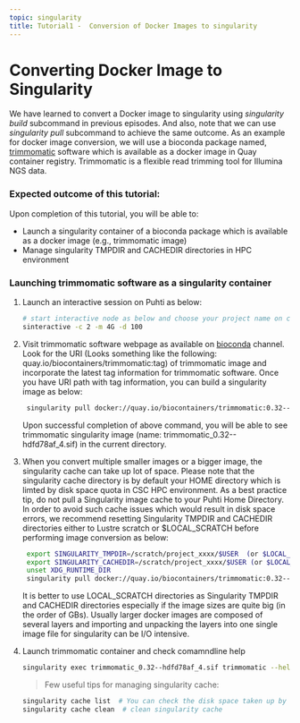 ```yaml
---
topic: singularity
title: Tutorial1 -  Conversion of Docker Images to singularity
---
```


# Converting Docker Image to Singularity

We have learned to convert a Docker image to singularity using *singularity build* subcommand in previous episodes. And also, note that we can use *singularity pull* subcommand to achieve the same outcome. As an example for docker image conversion, we will use a bioconda package named, [trimmomatic](https://bioconda.github.io/recipes/trimmomatic/README.html) software which is available as a docker image in Quay container registry. Trimmomatic is a flexible read trimming tool for Illumina NGS data. 

###  Expected outcome of this tutorial:
Upon completion of this tutorial, you will be able to:
- Launch a singularity container of a bioconda package which is available as a docker image (e.g., trimmomatic image)
- Manage singularity TMPDIR and CACHEDIR directories in HPC environment


### Launching trimmomatic software as a singularity container

1. Launch an interactive session on Puhti as below:

   ```bash
   # start interactive node as below and choose your project name on command prompt
   sinteractive -c 2 -m 4G -d 100
   ```
2. Visit trimmomatic software webpage as available on [bioconda](https://bioconda.github.io/recipes/trimmomatic/README.html) channel. Look for the URI (Looks
   something like the following: quay.io/biocontainers/trimmomatic:tag) of trimmomatic image  and incorporate the latest tag information for 
   trimmomatic software. Once you have URI path with tag information, you can build a singularity image as below:
  
   ```bash
    singularity pull docker://quay.io/biocontainers/trimmomatic:0.32--hdfd78af_4
   ```
   Upon successful completion of above command, you will be able to see trimmomatic singularity image (name: trimmomatic_0.32--hdfd78af_4.sif) in the current
   directory.
   
3. When you convert multiple smaller images or a bigger image, the singularity cache can take up lot of space. Please note that the singularity cache directory is 
   by default your HOME directory which is limted by disk space quota in CSC HPC environment. As a best practice tip, do not pull a Singularity image cache to your 
   Puhti Home Directory. In order to avoid such cache issues which would result in disk space errors, we recommend resetting Singularity TMPDIR and CACHEDIR 
   directories either to Lustre scratch or $LOCAL_SCRATCH  before performing image conversion as below:
  
   ```bash  
    export SINGULARITY_TMPDIR=/scratch/project_xxxx/$USER  (or $LOCAL_SCRATCH)
    export SINGULARITY_CACHEDIR=/scratch/project_xxxx/$USER (or $LOCAL_SCRATCH)
    unset XDG_RUNTIME_DIR
    singularity pull docker://quay.io/biocontainers/trimmomatic:0.32--hdfd78af_4
   ```
    It is better to use LOCAL_SCRATCH directories as Singularity TMPDIR and CACHEDIR directories especially if the image sizes are quite big (in the order of 
    GBs). Usually larger docker images are composed of several layers and importing and unpacking the layers into one single image file for singularity can be I/O
    intensive.

4. Launch trimmomatic container and check comamndline help 
    ```bash
    singularity exec trimmomatic_0.32--hdfd78af_4.sif trimmomatic --help   # or simply ./trimmomatic_0.32--hdfd78af_4.sif
   ```
  
   > Few useful tips for managing singularity cache:
  
    ```bash  
    singularity cache list  # You can check the disk space taken up by the image in cache folder
    singularity cache clean  # clean singularity cache
    ```



